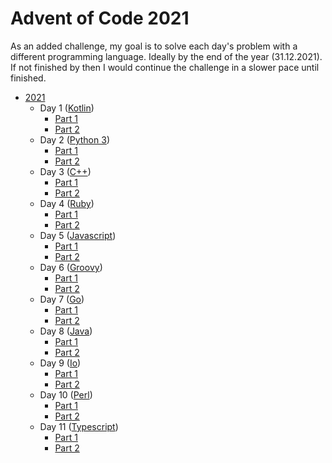 # Advent of Code 2021

As an added challenge, my goal is to solve each day's problem with a different programming language. 
Ideally by the end of the year (31.12.2021). If not finished by then I would continue the challenge in a slower pace until finished.



* [2021](https://adventofcode.com/2021)
    * Day 1 ([Kotlin](https://kotlinlang.org/))
        * [Part 1](./2021/src/Day01_SonarSweep_Part1.kt)
        * [Part 2](./2021/src/Day01_SonarSweep_Part2.kt)
    * Day 2 ([Python 3](https://www.python.org/))
        * [Part 1](./2021/src/Day02_Dive_Part1.py)
        * [Part 2](./2021/src/Day02_Dive_Part2.py)
    * Day 3 ([C++](https://www.cplusplus.com/))
        * [Part 1](./2021/src/Day03_BinaryDiagnostic_Part1.cpp)
        * [Part 2](./2021/src/Day03_BinaryDiagnostic_Part2.cpp)
    * Day 4 ([Ruby](https://www.ruby-lang.org/))
        * [Part 1](./2021/src/Day04_GiantSquid_Part1.rb)
        * [Part 2](./2021/src/Day04_GiantSquid_Part2.rb)
    * Day 5 ([Javascript](https://developer.mozilla.org/en-US/docs/Web/JavaScript))
        * [Part 1](./2021/src/Day05_HydrothermalVenture_Part01.js)
        * [Part 2](./2021/src/Day05_HydrothermalVenture_Part02.js)
    * Day 6 ([Groovy](https://groovy-lang.org/))
        * [Part 1](./2021/src/Day06_Lanternfish_Part1.groovy)
        * [Part 2](./2021/src/Day06_Lanternfish_Part2.groovy)
    * Day 7 ([Go](https://go.dev/))
        * [Part 1](./2021/src/Day07_TheTreacheryOfWhales_Part1.go)
        * [Part 2](./2021/src/Day07_TheTreacheryOfWhales_Part2.go)
    * Day 8 ([Java](https://www.java.com/))
        * [Part 1](./2021/src/Day08_SevenSegmentSearch_Part1.java)
        * [Part 2](./2021/src/Day08_SevenSegmentSearch_Part2.java)
    * Day 9 ([Io](https://iolanguage.org/))
        * [Part 1](./2021/src/Day09_SmokeBasin_Part1.io)
        * [Part 2](./2021/src/Day09_SmokeBasin_Part2.io)
    * Day 10 ([Perl](https://www.perl.org/))
        * [Part 1](./2021/src/Day10_SyntaxScoring_Part1.pl)
        * [Part 2](./2021/src/Day10_SyntaxScoring_Part2.pl)
    * Day 11 ([Typescript](https://www.typescriptlang.org/))
        * [Part 1](./2021/src/Day11_DumboOctopus_Part1.ts)
        * [Part 2](./2021/src/Day11_DumboOctopus_Part2.ts)
